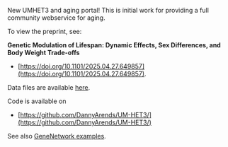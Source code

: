 New UMHET3 and aging portal! This is initial work for providing a full community webservice for aging.

To view the preprint, see:

**Genetic Modulation of Lifespan: Dynamic Effects, Sex Differences, and Body Weight Trade-offs**

- [https://doi.org/10.1101/2025.04.27.649857](https://doi.org/10.1101/2025.04.27.649857).

Data files are available [here](https://files.genenetwork.org/current/umhet3_2025/).

Code is available on

- [https://github.com/DannyArends/UM-HET3/](https://github.com/DannyArends/UM-HET3/)

See also [GeneNetwork examples](https://aging.genenetwork.org/).
